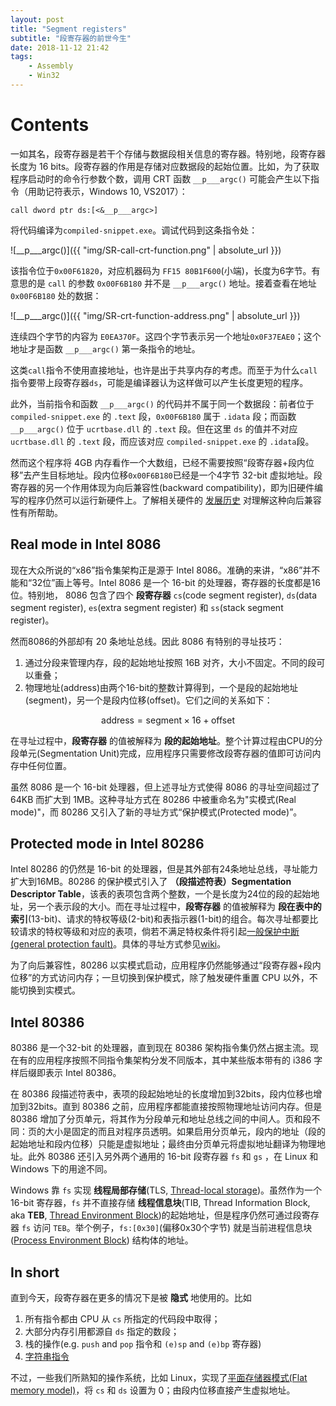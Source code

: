 ```yaml
---
layout: post
title: "Segment registers"
subtitle: "段寄存器的前世今生"
date: 2018-11-12 21:42
tags: 
    - Assembly
    - Win32
---
```


# Contents

一如其名，段寄存器是若干个存储与数据段相关信息的寄存器。特别地，段寄存器长度为 16 bits。段寄存器的作用是存储对应数据段的起始位置。比如，为了获取程序启动时的命令行参数个数，调用 CRT 函数 `__p___argc()` 可能会产生以下指令（用助记符表示，Windows 10, VS2017）：


```assembly
call dword ptr ds:[<&__p___argc>]
```

将代码编译为`compiled-snippet.exe`。调试代码到这条指令处：

![__p___argc()]({{ "img/SR-call-crt-function.png" | absolute_url }})

该指令位于`0x00F61820`，对应机器码为 `FF15 80B1F600`(小端)，长度为6字节。有意思的是 `call` 的参数 `0x00F6B180` 并不是 `__p___argc()` 地址。接着查看在地址 `0x00F6B180` 处的数据：

![__p___argc()]({{ "img/SR-crt-function-address.png" | absolute_url }})

连续四个字节的内容为 `E0EA370F`。这四个字节表示另一个地址`0x0F37EAE0`；这个地址才是函数 `__p___argc()` 第一条指令的地址。

这类`call`指令不使用直接地址，也许是出于共享内存的考虑。而至于为什么`call`指令要带上段寄存器`ds`，可能是编译器认为这样做可以产生长度更短的程序。


此外，当前指令和函数 `__p___argc()` 的代码并不属于同一个数据段：前者位于 `compiled-snippet.exe` 的 `.text` 段，`0x00F6B180` 属于 `.idata` 段；而函数 `__p___argc()` 位于 `ucrtbase.dll` 的 `.text` 段。但在这里 `ds` 的值并不对应 `ucrtbase.dll` 的 `.text` 段，而应该对应 `compiled-snippet.exe` 的 `.idata`段。


然而这个程序将 4GB 内存看作一个大数组，已经不需要按照“段寄存器+段内位移”去产生目标地址。段内位移`0x00F6B180`已经是一个4字节 32-bit 虚拟地址。段寄存器的另一个作用体现为向后兼容性(backward compatibility)，即为旧硬件编写的程序仍然可以运行新硬件上。了解相关硬件的 [发展历史](https://en.wikipedia.org/wiki/X86_memory_segmentation) 对理解这种向后兼容性有所帮助。

## Real mode in Intel 8086

现在大众所说的“x86”指令集架构正是源于 Intel 8086。准确的来讲，“x86”并不能和“32位”画上等号。Intel 8086 是一个 16-bit 的处理器，寄存器的长度都是16位。特别地， 8086 包含了四个 **段寄存器** `cs`(code segment register), `ds`(data segment register), `es`(extra segment register) 和 `ss`(stack segment register)。

然而8086的外部却有 20 条地址总线。因此 8086 有特别的寻址技巧：

1. 通过分段来管理内存，段的起始地址按照 16B 对齐，大小不固定。不同的段可以重叠；
2. 物理地址(address)由两个16-bit的整数计算得到，一个是段的起始地址(segment)，另一个是段内位移(offset)。它们之间的关系如下：

$$\text{address}=\text{segment}\times16+\text{offset}$$

在寻址过程中，**段寄存器** 的值被解释为 **段的起始地址**。整个计算过程由CPU的分段单元(Segmentation Unit)完成，应用程序只需要修改段寄存器的值即可访问内存中任何位置。

虽然 8086 是一个 16-bit 处理器，但上述寻址方式使得 8086 的寻址空间超过了 64KB 而扩大到 1MB。这种寻址方式在 80286 中被重命名为"实模式(Real mode)"，而 80286 又引入了新的寻址方式“保护模式(Protected mode)”。

## Protected mode in Intel 80286

Intel 80286 的仍然是 16-bit 的处理器，但是其外部有24条地址总线，寻址能力扩大到16MB。80286 的保护模式引入了 **（段描述符表）Segmentation Descriptor Table**，该表的表项包含两个整数，一个是长度为24位的段的起始地址，另一个表示段的大小。而在寻址过程中，**段寄存器** 的值被解释为 **段在表中的索引**(13-bit)、请求的特权等级(2-bit)和表指示器(1-bit)的组合。每次寻址都要比较请求的特权等级和对应的表项，倘若不满足特权条件将引起[一般保护中断(general protection fault)](https://en.wikipedia.org/wiki/General_protection_fault)。具体的寻址方式参见[wiki](https://en.wikipedia.org/wiki/X86_memory_segmentation#Detailed_Segmentation_Unit_Workflow)。

为了向后兼容性，80286 以实模式启动，应用程序仍然能够通过“段寄存器+段内位移”的方式访问内存；一旦切换到保护模式，除了触发硬件重置 CPU 以外，不能切换到实模式。

## Intel 80386

80386 是一个32-bit 的处理器，直到现在 80386 架构指令集仍然占据主流。现在有的应用程序按照不同指令集架构分发不同版本，其中某些版本带有的 i386 字样后缀即表示 Intel 80386。

在 80386 段描述符表中，表项的段起始地址的长度增加到32bits，段内位移也增加到32bits。直到 80386 之前，应用程序都能直接按照物理地址访问内存。但是 80386 增加了分页单元，将其作为分段单元和地址总线之间的中间人。页和段不同：页的大小是固定的而且对程序员透明。如果启用分页单元，段内的地址（段的起始地址和段内位移）只能是虚拟地址；最终由分页单元将虚拟地址翻译为物理地址。此外 80386 还引入另外两个通用的 16-bit 段寄存器 `fs` 和 `gs` ，在 Linux 和 Windows 下的用途不同。

Windows 靠 `fs` 实现 **线程局部存储**(TLS, [Thread-local storage](https://en.wikipedia.org/wiki/Thread-local_storage#Windows_implementation))。虽然作为一个 16-bit 寄存器，`fs` 并不直接存储 **线程信息块**(TIB, Thread Information Block, aka **TEB**, [Thread Environment Block](https://en.wikipedia.org/wiki/Win32_Thread_Information_Block))的起始地址，但是程序仍然可通过段寄存器 `fs` 访问 `TEB`。举个例子，`fs:[0x30]`(偏移0x30个字节) 就是当前进程信息块([Process Environment Block](https://en.wikipedia.org/wiki/Process_Environment_Block)) 结构体的地址。

## In short

直到今天，段寄存器在更多的情况下是被 **隐式** 地使用的。比如

1. 所有指令都由 CPU 从 `cs` 所指定的代码段中取得；
2. 大部分内存引用都源自 `ds` 指定的数段；
3. 栈的操作(e.g. `push` and `pop` 指令和 `(e)sp` and `(e)bp` 寄存器)
4. [字符串指令](http://www.plantation-productions.com/Webster/www.artofasm.com/Linux/HTML/StringInstructions.html)

不过，一些我们所熟知的操作系统，比如 Linux，实现了[平面存储器模式(Flat memory model)](https://en.wikipedia.org/wiki/X86_memory_segmentation#Practices)，将 `cs` 和 `ds` 设置为 0；由段内位移直接产生虚拟地址。